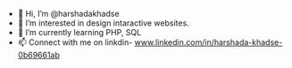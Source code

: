 - 👋 Hi, I’m @harshadakhadse
- 👀 I’m interested in design intaractive websites.
- 🌱 I’m currently learning PHP, SQL
- 📫 Connect with me on linkdin- www.linkedin.com/in/harshada-khadse-0b69661ab

<!---
harshadakhadse/harshadakhadse is a ✨ special ✨ repository because its `README.md` (this file) appears on your GitHub profile.
You can click the Preview link to take a look at your changes.
--->
